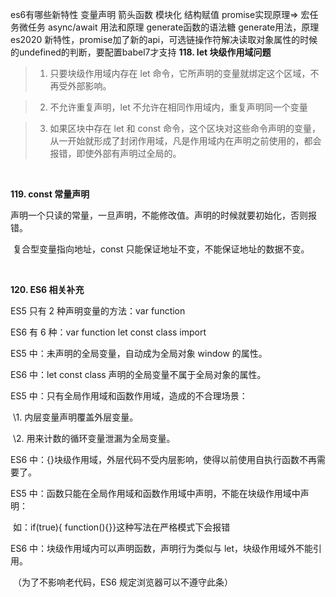 es6有哪些新特性 变量声明 箭头函数 模块化 结构赋值
promise实现原理=> 宏任务微任务
async/await 用法和原理 generate函数的语法糖
generate用法，原理
es2020 新特性，promise加了新的api，可选链操作符解决读取对象属性的时候的undefined的判断，要配置babel7才支持
**118. let 块级作用域问题**

> 1. 只要块级作用域内存在 let 命令，它所声明的变量就绑定这个区域，不再受外部影响。

> 2. 不允许重复声明，let 不允许在相同作用域内，重复声明同一个变量

> 3. 如果区块中存在 let 和 const 命令，这个区块对这些命令声明的变量，从一开始就形成了封闭作用域，凡是作用域内在声明之前使用的，都会报错，即使外部有声明过全局的。

​

**119. const 常量声明**

​ 声明一个只读的常量，一旦声明，不能修改值。声明的时候就要初始化，否则报错。

​ 复合型变量指向地址，const 只能保证地址不变，不能保证地址的数据不变。

​

**120. ES6 相关补充**

ES5 只有 2 种声明变量的方法：var function

ES6 有 6 种：var function let const class import

ES5 中：未声明的全局变量，自动成为全局对象 window 的属性。

ES6 中：let const class 声明的全局变量不属于全局对象的属性。

ES5 中：只有全局作用域和函数作用域，造成的不合理场景：

​ \1. 内层变量声明覆盖外层变量。

​ \2. 用来计数的循环变量泄漏为全局变量。

ES6 中：{}块级作用域，外层代码不受内层影响，使得以前使用自执行函数不再需要了。

ES5 中：函数只能在全局作用域和函数作用域中声明，不能在块级作用域中声明：

​ 如：if(true){ function(){}}这种写法在严格模式下会报错

ES6 中：块级作用域内可以声明函数，声明行为类似与 let，块级作用域外不能引用。

​ （为了不影响老代码，ES6 规定浏览器可以不遵守此条）

​
